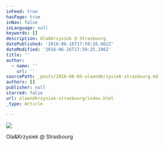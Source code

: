 ```yaml
---
inFeed: true
hasPage: true
inNav: false
inLanguage: null
keywords: []
description: Ola&Krzysiek @ Strasbourg
datePublished: '2016-06-16T17:50:26.862Z'
dateModified: '2016-06-16T17:50:25.106Z'
title: ''
author:
  - name: ''
    url: ''
sourcePath: _posts/2016-06-05-olaandkrzysiek-strasbourg.md
authors: []
publisher: null
starred: false
url: olaandkrzysiek-strasbourg/index.html
_type: Article

---
```

![](https://the-grid-user-content.s3-us-west-2.amazonaws.com/2f02d9c0-3891-4c2e-a85b-20bd90bc44ca.jpg)

Ola&Krzysiek @ Strasbourg
